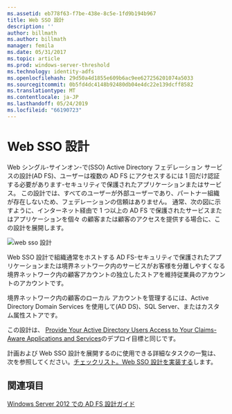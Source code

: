 ```yaml
---
ms.assetid: eb778f63-f7be-438e-8c5e-1fd9b194b967
title: Web SSO 設計
description: ''
author: billmath
ms.author: billmath
manager: femila
ms.date: 05/31/2017
ms.topic: article
ms.prod: windows-server-threshold
ms.technology: identity-adfs
ms.openlocfilehash: 29d50a4d1855e609b6ac9ee627256201074a5033
ms.sourcegitcommit: 0b5fd4dc4148b92480db04e4dc22e139dcff8582
ms.translationtype: MT
ms.contentlocale: ja-JP
ms.lasthandoff: 05/24/2019
ms.locfileid: "66190723"
---
```

# <a name="web-sso-design"></a>Web SSO 設計

Web シングル\-サインオン\-で\(SSO\) Active Directory フェデレーション サービスの設計\(AD FS\)、ユーザーは複数の AD FS にアクセスするには 1 回だけ認証する必要があります\-セキュリティで保護されたアプリケーションまたはサービス。 この設計では、すべてのユーザーが外部ユーザーであり、パートナー組織が存在しないため、フェデレーションの信頼はありません。 通常、次の図に示すように、インターネット経由で 1 つ以上の AD FS で保護されたサービスまたはアプリケーションを個々 の顧客または顧客のアクセスを提供する場合に、この設計を展開します。  
  
![web sso 設計](media/adfs2_WebSSODesign.gif)  
  
Web SSO 設計で組織通常をホストする AD FS\-セキュリティで保護されたアプリケーションまたは境界ネットワーク内のサービスがお客様を分離しやすくなる境界ネットワーク内の顧客アカウントの独立したストアを維持従業員のアカウントのアカウントです。  
  
境界ネットワーク内の顧客のローカル アカウントを管理するには、Active Directory Domain Services を使用して\(AD DS\)、SQL Server、またはカスタム属性ストアです。  
  
この設計は、 [Provide Your Active Directory Users Access to Your Claims-Aware Applications and Services](Provide-Your-Active-Directory-Users-Access-to-Your-Claims-Aware-Applications-and-Services.md)のデプロイ目標と同じです。  
  
計画および Web SSO 設計を展開するのに使用できる詳細なタスクの一覧は、次を参照してください。[チェックリスト。Web SSO 設計を実装する](../../ad-fs/deployment/Checklist--Implementing-a-Web-SSO-Design.md)します。  
  
## <a name="see-also"></a>関連項目
[Windows Server 2012 での AD FS 設計ガイド](AD-FS-Design-Guide-in-Windows-Server-2012.md)

